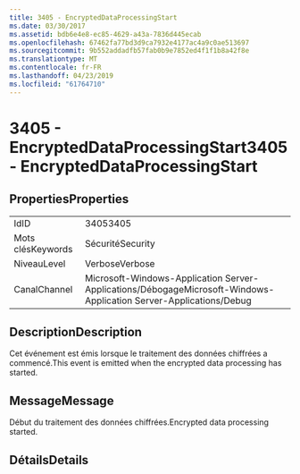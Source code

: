 ```yaml
---
title: 3405 - EncryptedDataProcessingStart
ms.date: 03/30/2017
ms.assetid: bdb6e4e8-ec85-4629-a43a-7836d445ecab
ms.openlocfilehash: 67462fa77bd3d9ca7932e4177ac4a9c0ae513697
ms.sourcegitcommit: 9b552addadfb57fab0b9e7852ed4f1f1b8a42f8e
ms.translationtype: MT
ms.contentlocale: fr-FR
ms.lasthandoff: 04/23/2019
ms.locfileid: "61764710"
---
```

# <a name="3405---encrypteddataprocessingstart"></a><span data-ttu-id="ba140-102">3405 - EncryptedDataProcessingStart</span><span class="sxs-lookup"><span data-stu-id="ba140-102">3405 - EncryptedDataProcessingStart</span></span>
## <a name="properties"></a><span data-ttu-id="ba140-103">Properties</span><span class="sxs-lookup"><span data-stu-id="ba140-103">Properties</span></span>  
  
|||  
|-|-|  
|<span data-ttu-id="ba140-104">Id</span><span class="sxs-lookup"><span data-stu-id="ba140-104">ID</span></span>|<span data-ttu-id="ba140-105">3405</span><span class="sxs-lookup"><span data-stu-id="ba140-105">3405</span></span>|  
|<span data-ttu-id="ba140-106">Mots clés</span><span class="sxs-lookup"><span data-stu-id="ba140-106">Keywords</span></span>|<span data-ttu-id="ba140-107">Sécurité</span><span class="sxs-lookup"><span data-stu-id="ba140-107">Security</span></span>|  
|<span data-ttu-id="ba140-108">Niveau</span><span class="sxs-lookup"><span data-stu-id="ba140-108">Level</span></span>|<span data-ttu-id="ba140-109">Verbose</span><span class="sxs-lookup"><span data-stu-id="ba140-109">Verbose</span></span>|  
|<span data-ttu-id="ba140-110">Canal</span><span class="sxs-lookup"><span data-stu-id="ba140-110">Channel</span></span>|<span data-ttu-id="ba140-111">Microsoft-Windows-Application Server-Applications/Débogage</span><span class="sxs-lookup"><span data-stu-id="ba140-111">Microsoft-Windows-Application Server-Applications/Debug</span></span>|  
  
## <a name="description"></a><span data-ttu-id="ba140-112">Description</span><span class="sxs-lookup"><span data-stu-id="ba140-112">Description</span></span>  
 <span data-ttu-id="ba140-113">Cet événement est émis lorsque le traitement des données chiffrées a commencé.</span><span class="sxs-lookup"><span data-stu-id="ba140-113">This event is emitted when the encrypted data processing has started.</span></span>  
  
## <a name="message"></a><span data-ttu-id="ba140-114">Message</span><span class="sxs-lookup"><span data-stu-id="ba140-114">Message</span></span>  
 <span data-ttu-id="ba140-115">Début du traitement des données chiffrées.</span><span class="sxs-lookup"><span data-stu-id="ba140-115">Encrypted data processing started.</span></span>  
  
## <a name="details"></a><span data-ttu-id="ba140-116">Détails</span><span class="sxs-lookup"><span data-stu-id="ba140-116">Details</span></span>
